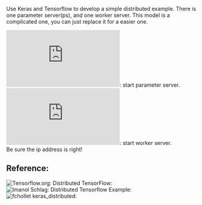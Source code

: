 Use Keras and Tensorflow to develop a simple distributed example.
There is one parameter server(ps), and one worker server.
This model is a complicated one, you can just replace it for a easier one.

![ps.py](https://github.com/THUfl12/Tensorflow/blob/master/Keras/Simple_Distributed_Test/ps.py): start parameter server. <br>
![worker.py](https://github.com/THUfl12/Tensorflow/blob/master/Keras/Simple_Distributed_Test/worker.py): start worker server. <br>
Be sure the ip address is right!

Reference:
------------------------------------------------
![Tensorflow.org: Distributed TensorFlow: ](https://www.tensorflow.org/deploy/distributed) <br>
![Imanol Schlag: Distributed Tensorflow Example: ](http://ischlag.github.io/2016/06/12/async-distributed-tensorflow/) <br>
![fchollet keras_distributed: ](https://gist.github.com/fchollet/2c9b029f505d94e6b8cd7f8a5e244a4e)
